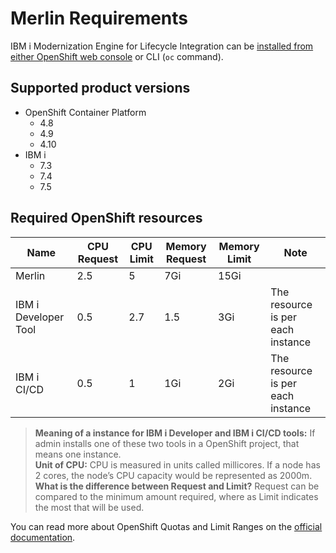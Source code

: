 # Merlin Requirements

IBM i Modernization Engine for Lifecycle Integration can be [installed from either OpenShift web console](docs/guides/openshift/merlininstall.md) or CLI (`oc` command).

## Supported product versions

* OpenShift Container Platform 
   * 4.8
   * 4.9
   * 4.10
* IBM i 
   * 7.3
   * 7.4
   * 7.5

## Required OpenShift resources

| Name                 | CPU Request | CPU Limit | Memory Request | Memory Limit | Note                              |
|----------------------|-------------|-----------|----------------|--------------|-----------------------------------|
| Merlin               | 2.5         | 5         | 7Gi            | 15Gi         |                                   |
| IBM i Developer Tool | 0.5         | 2.7       | 1.5            | 3Gi          | The resource is per each instance |
| IBM i CI/CD          | 0.5         | 1         | 1Gi            | 2Gi          | The resource is per each instance |

> **Meaning of a instance for IBM i Developer and IBM i CI/CD tools:** If admin installs one of these two tools in a OpenShift project, that means one instance.\
> **Unit of CPU:** CPU is measured in units called millicores. If a node has 2 cores, the node’s CPU capacity would be represented as 2000m.\
> **What is the difference between Request and Limit?** Request can be compared to the minimum amount required, where as Limit indicates the most that will be used.

You can read more about OpenShift Quotas and Limit Ranges on the [official documentation](https://docs.openshift.com/container-platform/3.11/dev_guide/compute_resources.html).

